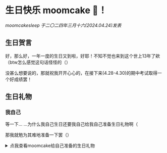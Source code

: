 # 生日快乐 moomcake 🎉！

*moomcakesleep 于二〇二四年三月十六(2024.04.24)发表*

生日贺言
--------------

好，那么好，一年一度的生日又到啦，好耶！不知不觉也来到这个世上13年了欸（btw怎么感觉这句话怪怪的（）

没甚么想要说的，那就祝我开开心心的，在接下来(4.28-4.30)的期中考试取得一个好成绩罢！

生日礼物
--------

### 我自己

等一下... ...为什么我自己生日还要我自己给我自己准备生日礼物啊（

那我就勉为其难地准备一下罢（）
<details>
<summary>点我查看moomcake给自己准备的生日礼物</summary>
🎂<br>
啊没错，生日礼物就是赛博蛋糕！(经典再现（）<br>
开玩笑哒，好吧其实是我竭尽毕生之力（bushi）所写的应一个简陋的数字炸弹<br>
 <details>
 <summary>The Real Gift</summary>
  <a href="/birthday/moomcake/2024.04.24/gift/number_band.py">number_band.py(1.54KB)</a>
</details>
</details>